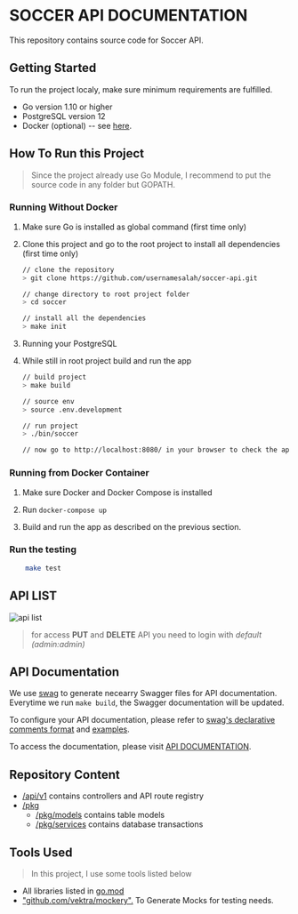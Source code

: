 # SOCCER API DOCUMENTATION 

This repository contains source code for Soccer API.

## Getting Started

To run the project localy, make sure minimum requirements are fulfilled.

- Go version 1.10 or higher
- PostgreSQL version 12
- Docker (optional) -- see [here](https://docs.docker.com/get-docker/).


## How To Run this Project

>Since the project already use Go Module, I recommend to put the source code in any folder but GOPATH.

### Running Without Docker

1. Make sure Go is installed as global command (first time only)

2. Clone this project and go to the root project to install all dependencies (first time only)
    ```bash
    // clone the repository
    > git clone https://github.com/usernamesalah/soccer-api.git

    // change directory to root project folder
    > cd soccer
    
    // install all the dependencies
    > make init   
    ```
3. Running your PostgreSQL
4. While still in root project build and run the app
    ```bash
    // build project
    > make build

    // source env
    > source .env.development
    
    // run project
    > ./bin/soccer

    // now go to http://localhost:8080/ in your browser to check the app.
    ```

### Running from Docker Container

1. Make sure Docker and Docker Compose is installed

2. Run `docker-compose up`

3. Build and run the app as described on the previous section.

### Run the testing

```bash
    make test
```

## API LIST

![api list](https://github.com/usernamesalah/soccer-api/blob/master/soccer.png?raw=true)

> for access **PUT** and **DELETE** API you need to login with *default (admin:admin)*

## API Documentation

We use [swag](https://github.com/swaggo/swag) to generate necearry Swagger files for API documentation. Everytime we run `make build`, the Swagger documentation will be updated.

To configure your API documentation, please refer to [swag's declarative comments format](https://github.com/swaggo/swag#declarative-comments-format) and [examples](https://github.com/swaggo/swag#examples).

To access the documentation, please visit [API DOCUMENTATION](http://localhost:8080/docs/api/v1/index.html).


## Repository Content

- [/api/v1](https://github.com/usernamesalah/soccer-api/tree/master/api/v1) contains controllers and API route registry
- [/pkg](https://github.com/usernamesalah/soccer-api/tree/master/pkg)
  - [/pkg/models](https://github.com/usernamesalah/soccer-api/tree/master/pkg/models) contains table models
  - [/pkg/services](https://github.com/usernamesalah/soccer-api/tree/master/pkg/services) contains database transactions
 

## Tools Used

>In this project, I use some tools listed below

- All libraries listed in [go.mod](https://github.com/usernamesalah/soccer-api/tree/master/go.mod)
- ["github.com/vektra/mockery".](https://github.com/vektra/mockery) To Generate Mocks for testing needs.